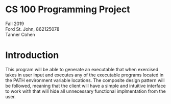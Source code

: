 # CS 100 Programming Project
Fall 2019  
Ford St. John, 862125078  
Tanner Cohen

# Introduction
This program will be able to generate an executable that when exercised takes in user input and executes any of the executable programs located in the PATH environment variable locations.  The composite design pattern will be followed, meaning that the client will have a simple and intuitive interface to work with that will hide all unnecessary functional implmentation from the user.    
